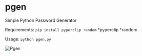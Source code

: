 # pgen
Simple Python Password Generator

Requirements: `pip install pyperclip random`
*pyperclip 
*random

Usage: `python pgen.py`

![Pgen](https://raw.githubusercontent.com/f1s3c/pgen/master/pgen.png)
